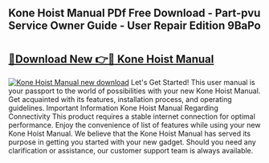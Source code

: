 ## Kone Hoist Manual PDf Free Download - Part-pvu Service Owner Guide - User Repair Edition 9BaPo

# <h2><a href="http://bc62943.oget.top/?id=Kone+Hoist+Manual">🔗Download New 👉🔴 Kone Hoist Manual</a></h2>

[![Kone Hoist Manual new download](https://i.imgur.com/5g1atiW.png)](http://bc62943.oget.top/?id=Kone+Hoist+Manual)
Let's Get Started! This user manual is your passport to the world of possibilities with your new Kone Hoist Manual. Get acquainted with its features, installation process, and operating guidelines. Important Information Kone Hoist Manual Regarding Connectivity This product requires a stable internet connection for optimal performance. Enjoy the convenience of list of features while using your new Kone Hoist Manual. We believe that the Kone Hoist Manual has served its purpose in getting you started with your new gadget. Should you need any clarification or assistance, our customer support team is always available.
